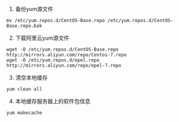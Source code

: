 1. 备份yum源文件
```shell
mv /etc/yum.repos.d/CentOS-Base.repo /etc/yum.repos.d/CentOS-Base.repo.bak
```
2. 下载阿里云yum源文件
```shell
wget -O /etc/yum.repos.d/CentOS-Base.repo http://mirrors.aliyun.com/repo/Centos-7.repo
wget -O /etc/yum.repos.d/epel.repo http://mirrors.aliyun.com/repo/epel-7.repo
```
3. 清空本地缓存
```shell
yum clean all
```
4. 本地缓存服务器上的软件包信息
```shell
yum makecache
```
